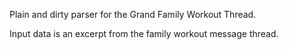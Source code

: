 Plain and dirty parser for the Grand Family Workout Thread.

Input data is an excerpt from the family workout message thread.
